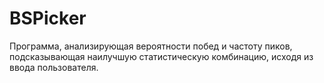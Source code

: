 # BSPicker
Программа, анализирующая вероятности побед и частоту пиков, подсказывающая наилучшую статистическую комбинацию, исходя из ввода пользователя.

<!---
heysonanderson/heysonanderson is a ✨ special ✨ repository because its `README.md` (this file) appears on your GitHub profile.
You can click the Preview link to take a look at your changes.
--->
